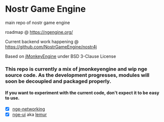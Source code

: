 # Nostr Game Engine

main repo of nostr game engine

roadmap @ https://ngengine.org/

Current backend work happening @ https://github.com/NostrGameEngine/nostr4j


Based on [jMonkeyEngine](https://jmonkeyengine.org/) under BSD 3-Clause License


### This repo is currently a mix of jmonkeyengine and wip nge source code. As the development progresses, modules will soon be decoupled and packaged properly. 

#### If you want to experiment with the current code, don't expect it to be easy to use.


- [x] [nge-networking](https://github.com/NostrGameEngine/ngengine/tree/master/nge-networking)
- [x] [nge-ui](https://github.com/NostrGameEngine/ngengine/tree/master/nge-ui) aka [lemur](https://github.com/jMonkeyEngine-Contributions/Lemur)